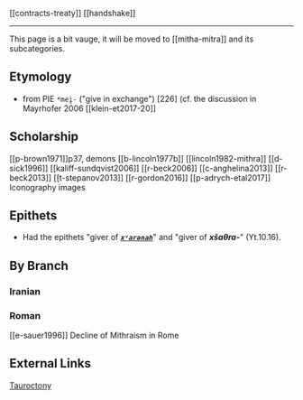 [[contracts-treaty]] [[handshake]]

---

This page is a bit vauge, it will be moved to [[mitha-mitra]] and its subcategories.

## Etymology
- from PIE `*mei̯-` ("give in exchange") [226] (cf. the discussion in Mayrhofer 2006 [[klein-et2017-20]]

## Scholarship
[[p-brown1971]]p37, demons
[[b-lincoln1977b]]
[[lincoln1982-mithra]]
[[d-sick1996]]
[[kaliff-sundqvist2006]]
[[r-beck2006]]
[[c-anghelina2013]]
[[r-beck2013]]
[[t-stepanov2013]]
[[r-gordon2016]]
[[p-adrych-etal2017]] Iconography images

## Epithets
- Had the epithets "giver of ***[`xᵛarənah`](khvarenah.md)***" and "giver of ***xšaθra-***" (Yt.10.16).


## By Branch
### Iranian
### Roman
[[e-sauer1996]] Decline of Mithraism in Rome


## External Links
[Tauroctony](https://en.wikipedia.org/wiki/Tauroctony)